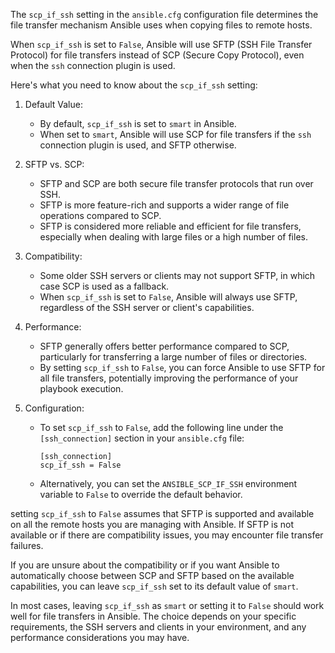 The `scp_if_ssh` setting in the `ansible.cfg` configuration file determines the file transfer mechanism Ansible uses when copying files to remote hosts.

When `scp_if_ssh` is set to `False`, Ansible will use SFTP (SSH File Transfer Protocol) for file transfers instead of SCP (Secure Copy Protocol), even when the `ssh` connection plugin is used.

Here's what you need to know about the `scp_if_ssh` setting:

1. Default Value:
   - By default, `scp_if_ssh` is set to `smart` in Ansible.
   - When set to `smart`, Ansible will use SCP for file transfers if the `ssh` connection plugin is used, and SFTP otherwise.

2. SFTP vs. SCP:
   - SFTP and SCP are both secure file transfer protocols that run over SSH.
   - SFTP is more feature-rich and supports a wider range of file operations compared to SCP.
   - SFTP is considered more reliable and efficient for file transfers, especially when dealing with large files or a high number of files.

3. Compatibility:
   - Some older SSH servers or clients may not support SFTP, in which case SCP is used as a fallback.
   - When `scp_if_ssh` is set to `False`, Ansible will always use SFTP, regardless of the SSH server or client's capabilities.

4. Performance:
   - SFTP generally offers better performance compared to SCP, particularly for transferring a large number of files or directories.
   - By setting `scp_if_ssh` to `False`, you can force Ansible to use SFTP for all file transfers, potentially improving the performance of your playbook execution.

5. Configuration:
   - To set `scp_if_ssh` to `False`, add the following line under the `[ssh_connection]` section in your `ansible.cfg` file:
     ```
     [ssh_connection]
     scp_if_ssh = False
     ```

   - Alternatively, you can set the `ANSIBLE_SCP_IF_SSH` environment variable to `False` to override the default behavior.

 setting `scp_if_ssh` to `False` assumes that SFTP is supported and available on all the remote hosts you are managing with Ansible. If SFTP is not available or if there are compatibility issues, you may encounter file transfer failures.

If you are unsure about the compatibility or if you want Ansible to automatically choose between SCP and SFTP based on the available capabilities, you can leave `scp_if_ssh` set to its default value of `smart`.

In most cases, leaving `scp_if_ssh` as `smart` or setting it to `False` should work well for file transfers in Ansible. The choice depends on your specific requirements, the SSH servers and clients in your environment, and any performance considerations you may have.
